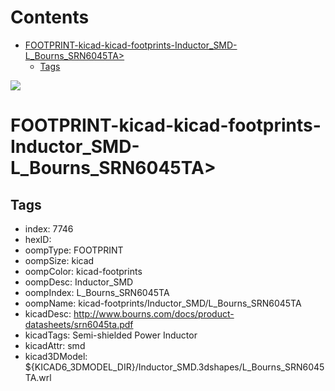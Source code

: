



Contents
========

* [FOOTPRINT-kicad-kicad-footprints-Inductor_SMD-L_Bourns_SRN6045TA>](#footprint-kicad-kicad-footprints-inductor_smd-l_bourns_srn6045ta)
	* [Tags](#tags)
  
![][im]
# FOOTPRINT-kicad-kicad-footprints-Inductor_SMD-L_Bourns_SRN6045TA>

## Tags

- index: 7746
- hexID: 
- oompType: FOOTPRINT
- oompSize: kicad
- oompColor: kicad-footprints
- oompDesc: Inductor_SMD
- oompIndex: L_Bourns_SRN6045TA
- oompName: kicad-footprints/Inductor_SMD/L_Bourns_SRN6045TA
- kicadDesc: http://www.bourns.com/docs/product-datasheets/srn6045ta.pdf
- kicadTags: Semi-shielded Power Inductor
- kicadAttr: smd
- kicad3DModel: ${KICAD6_3DMODEL_DIR}/Inductor_SMD.3dshapes/L_Bourns_SRN6045TA.wrl



[im]: image.png

